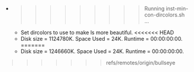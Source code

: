 * >>>>>>>>> Running inst-min-con-dircolors.sh ...
  * Set dircolors to use  to make ls more beautiful.
<<<<<<< HEAD
  * Disk size = 1124780K. Space Used = 24K. Runtime = 00:00:00:00.
=======
  * Disk size = 1246660K. Space Used = 24K. Runtime = 00:00:00:00.
>>>>>>> refs/remotes/origin/bullseye
